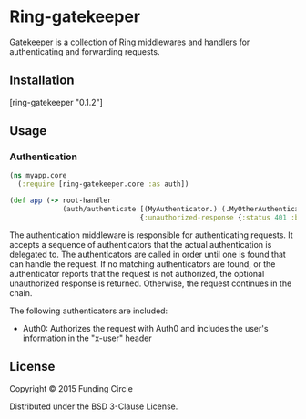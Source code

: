 # Ring-gatekeeper

Gatekeeper is a collection of Ring middlewares and handlers for authenticating and forwarding requests.

## Installation

[ring-gatekeeper "0.1.2"]

## Usage

### Authentication

```clojure
(ns myapp.core
  (:require [ring-gatekeeper.core :as auth])

(def app (-> root-handler
             (auth/authenticate [(MyAuthenticator.) (.MyOtherAuthenticator)]
                                {:unauthorized-response {:status 401 :body "Unauthorized"}})))
```
The authentication middleware is responsible for authenticating requests. It accepts a sequence of
authenticators that the actual authentication is delegated to. The authenticators are called in order
until one is found that can handle the request. If no matching authenticators are found, or the authenticator
reports that the request is not authorized, the optional unauthorized response is returned. Otherwise, the request
continues in the chain.

The following authenticators are included:

* Auth0: Authorizes the request with Auth0 and includes the user's information in the "x-user" header

## License

Copyright © 2015 Funding Circle

Distributed under the BSD 3-Clause License.
